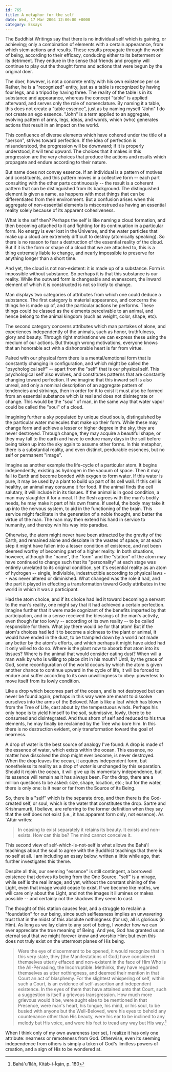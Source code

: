 ```yaml
---
id: 765
title: A metaphor for the self
date: Wed, 17 Mar 2004 12:00:00 +0000
category: Essays
---
```


The Buddhist Writings say that there is no individual self which is
gaining, or achieving; only a combination of elements with a certain
appearance, from which stem actions and results.  These results
propagate through the world of being, according to their efficacy,
conducing either to its betterment or its detriment.  They endure in the
sense that friends and progeny will continue to play out the thought
forms and actions that were begun by the original doer.

The doer, however, is not a concrete entity with his own existence per
se.  Rather, he is a "recognized" entity, just as a table is recognized
by having four legs, and a tripod by having three.  The reality of the
table is in its substance and appearance, whereas the concept "table" is
applied afterward, and serves only the role of nomenclature.  By naming
it a table, this does not create a "table essence", just as by naming
myself "John" I do not create an ego essence.  "John" is a term applied
to an aggregate, evolving pattern of arms, legs, ideas, and words, which
(who) generates actions that result in an impact on the world.

This confluence of diverse elements which have cohered under the title
of a "person", strives toward perfection.  If the idea of perfection is
misunderstood, the progression will be downward; if it is properly
understood, it will tend upward.  The choices that it makes in this
progression are the very choices that produce the actions and results
which propagate and endure according to their nature.

But name does not convey essence.  If an individual is a pattern of
motives and constituents, and this pattern moves in a collective form --
each part consulting with the other parts continuously -- the result is
a coherent pattern that can be distinguished from its background.  The
distinguished element is given a name, as happens with most things that
can be differentiated from their environment.  But a confusion arises
when this aggregate of non-essential elements is misconstrued as having
an essential reality solely because of its apparent cohesiveness.

What is the self then?  Perhaps the self is like naming a cloud
formation, and then becoming attached to it and fighting for its
continuation in a particular form.  No energy is ever lost in the
Universe, and the water particles that make up a cloud are extremely
difficult to destroy (atomically speaking).  So there is no reason to
fear a destruction of the essential reality of the cloud.  But if it is
the form or shape of a cloud that we are attached to, this is a thing
extremely liable to change, and nearly impossible to preserve for
anything longer than a short time.

And yet, the cloud is not non-existent: it is made up of a substance.
Form is impossible without substance.  So perhaps it is that this
substance is our reality.  While the outward form is changeable and
evanescent, the inward element of which it is constructed is not so
likely to change.

Man displays two categories of attributes from which one could deduce a
substance.  The first category is material appearance, and concerns the
things he is made up of, and the particular actions he performs.  These
things could be classed as the elements perceivable to an animal, and
hence belong to the animal kingdom (such as weight, color, shape, etc).

The second category concerns attributes which man partakes of alone, and
experiences independently of the animals, such as honor, truthfulness,
glory and beauty.  Through right motivations we can express these using
the medium of our actions.  But through wrong motivations, everyone
knows that an honorable act with a dishonorable heart is far from
virtue.

Paired with our physical form there is a mental/emotional form that is
constantly changing in configuration, and which might be called the
"psychological self" -- apart from the "self" that is our physical self.
This psychological self also evolves, and constitutes patterns that are
constantly changing toward perfection.  If we imagine that this inward
self is also unreal, and only a nominal description of an aggregate
pattern of tendencies and strivings, then in order for it to exist it
must also be formed from an essential substance which *is* real and does
not disintegrate or change.  This would be the "soul" of man, in the
same way that water vapor could be called the "soul" of a cloud.

Imagining further a sky populated by unique cloud souls, distinguished
by the particular water molecules that make up their form.  While these
may change form and achieve a lesser or higher degree in the sky, they
are never destroyed.  Through change, they may acquire a beautiful
shape, or they may fall to the earth and have to endure many days in the
soil before being taken up into the sky again to assume other forms.  In
this metaphor, there is a substantial reality, and even distinct,
perdurable essences, but no self or permanent "image".

Imagine as another example the life-cycle of a particular atom.  It
begins independently, existing as hydrogen in the vacuum of space.  Then
it may fall to Earth and become bonded with oxygen to form water.  If
this water is pure, it may be used by a plant to build up part of its
cell wall.  If this cell is healthy, an animal may consume it for food.
If the animal finds the cell salutary, it will include it in its
tissues.  If the animal is in good condition, a man may slaughter it for
a meal.  If the flesh agrees with the man's bodily needs, he may make it
part of his own frame.  If useful, the body may take it up into the
nervous system, to aid in the functioning of the brain.  This service
might facilitate in the generation of a noble thought, and better the
virtue of the man.  The man may then extend his hand in service to
humanity, and thereby win his way into paradise.

Otherwise, the atom might never have been attracted by the gravity of
the Earth, and remained alone and desolate in the wastes of space; or at
each step it might have fallen into a lesser condition of existence, and
not been deemed worthy of becoming part of a higher reality.  In both
situations, however, although the "name", the "form" and the "station"
of the atom may have continued to change such that its "personality" at
each stage was entirely unrelated to its original condition, yet it's
essential reality as an atom of hydrogen -- single, indivisible,
indestructible according to physical laws -- was never altered or
diminished.  What changed was the role it had, and the part it played in
effecting a transformation toward Godly attributes in the world in which
it was a participant.

Had the atom choice, and if its choice had led it toward becoming a
servant to the man's reality, one might say that it had achieved a
certain perfection.  Imagine further that it were made cognizant of the
benefits imparted by that participation, and in a sense received the
blessings of the man's activity, even though far too lowly -- according
ot its own reality -- to be called responsible for them.  What joy there
would be for that atom!  But if the atom's choices had led it to become
a sickness to the plant or animal, it would have ended in the dust, to
be trampled down by a world not made any better by the atom's efforts,
and which perhaps it might have aided had it only willed to do so.
Where is the plant now to absorb that atom into its tissues?  Where is
the animal that would consider eating dust?  When will a man walk by who
is willing to place dirt in his mouth?  Until, by the grace of God, some
reconfiguration of the world occurs by which the atom is given another
chance to continue upward in the cycle of life, it will be forced to
endure and suffer according to its own unwillingness to obey: powerless
to move itself from its lowly condition.

Like a drop which becomes part of the ocean, and is not destroyed but
can never be found again; perhaps in this way were are meant to dissolve
ourselves into the arms of the Beloved.  Man is like a leaf which has
blown from the Tree of Life, cast about by the tempestuous winds.
Perhaps his only hope is to yield himself to the soil, submissive,
lowly, there to be consumed and disintegrated.  And thus shorn of self
and reduced to his true elements, he may finally be reclaimed by the
Tree who bore him.  In this there is no destruction evident, only
transformation toward the goal of nearness.

A drop of water is the best source of analogy I've found: A drop is made
of the essence of water, which exists within the ocean.  This essence,
no matter how dissolved the drop might ever become, is never destroyed.
When the drop leaves the ocean, it acquires independent form, but
nonetheless its reality as a drop of *water* is unchanged by this
separation.  Should it rejoin the ocean, it will give up its momentary
independence, but its essence will remain as it has always been.  For
the drop, there are a million questions to be asked: size, shape,
location, etc.; but for the water, there is only one: is it near or far
from the Source of its Being.

So, there is a "self" which is the separate drop, and then there is the
God-created self, or soul, which is the water that constitutes the drop.
Sartre and Krishnamurti, I believe, are referring to the former
definition when they say that the self does not exist (i.e., it has
apparent form only, not essence).  As `Attár writes:

> In ceasing to exist separately it retains its beauty.  It exists and
> non-exists.  How can this be? The mind cannot conceive it.

This second view of self-which-is-not-self is what allows the Bahá'í
teachings about the soul to agree with the Buddhist teachings that there
is no self at all.  I am including an essay below, written a little
while ago, that further investigates this theme.

Despite all this, our seeming "essence" is still contingent, a borrowed
existence that derives its being from the One Source.  "self" is a
mirage, while self is the real image; and yet, without the constant
shining of the Light, even that image would cease to exist.  If we
become like moths, we will care only about the Light, and not the images
it illumines or makes possible -- and certainly not the shadows they
seem to cast.

The thought of this station causes fear, and a struggle to reclaim a
"foundation" for our being, since such selflessness implies an
unwavering trust that in the midst of this absolute nothingness (for
us), all is glorious (in Him).  As long as we lay claim to any sort of
being, I wonder how we can ever appreciate the true meaning of Being.
And yes, God has granted us an eternal soul that we might forever know
and worship Him; but even this does not truly exist on the uttermost
planes of His being.

> Were the eye of discernment to be opened, it would recognize that in
> this very state, they [the Manifestations of God] have considered
> themselves utterly effaced and non-existent in the face of Him Who is
> the All-Pervading, the Incorruptible. Methinks, they have regarded
> themselves as utter nothingness, and deemed their mention in that
> Court an act of blasphemy.  For the slightest whispering of self,
> within such a Court, is an evidence of self-assertion and independent
> existence.  In the eyes of them that have attained unto that Court,
> such a suggestion is itself a grievous transgression. How much more
> grievous would it be, were aught else to be mentioned in that
> Presence, were man's heart, his tongue, his mind, or his soul, to be
> busied with anyone but the Well-Beloved, were his eyes to behold any
> countenance other than His beauty, were his ear to be inclined to any
> melody but His voice, and were his feet to tread any way but His
> way.[^1]

When I think only of my own awareness (per se), I realize it has only
one attribute: nearness or remoteness from God.  Otherwise, even its
seeming independence from others is simply a token of God's limitless
powers of creation, and a sign of His to be wondered at.

[^1]:  Bahá'u'lláh, Kitáb-i-Íqán, p. 180


